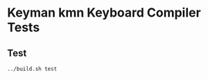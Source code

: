 Keyman kmn Keyboard Compiler Tests
===================================

Test
----

    ../build.sh test

